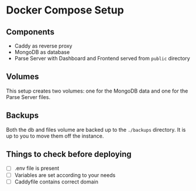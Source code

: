 # Docker Compose Setup

## Components

- Caddy as reverse proxy
- MongoDB as database
- Parse Server with Dashboard and Frontend served from `public` directory

## Volumes

This setup creates two volumes: one for the MongoDB data and one for the Parse Server files.

## Backups

Both the db and files volume are backed up to the `./backups` directory. It is up to you to move them off the instance.

## Things to check before deploying

- [ ] .env file is present
- [ ] Variables are set according to your needs
- [ ] Caddyfile contains correct domain
